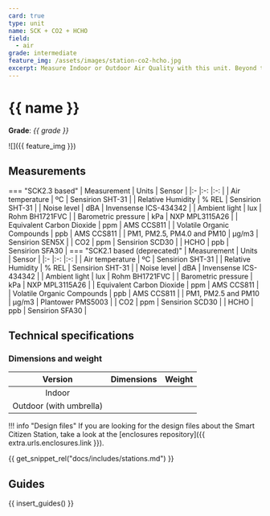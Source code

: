 ```yaml
---
card: true
type: unit
name: SCK + CO2 + HCHO
field:
  - air
grade: intermediate
feature_img: /assets/images/station-co2-hcho.jpg
excerpt: Measure Indoor or Outdoor Air Quality with this unit. Beyond the metrics from the kit, it can measure CO2 and Formaldehyde!
---
```


# {{ name }}

**Grade**: _{{ grade }}_

![]({{ feature_img }})

## Measurements

=== "SCK2.3 based"
    | Measurement                           | Units | Sensor                |
    |:-                                     |:-:    |:-:                    |
    | Air temperature                       | ºC    | Sensirion SHT-31      |
    | Relative Humidity                     | % REL | Sensirion SHT-31      |
    | Noise level                           | dBA   | Invensense ICS-434342 |
    | Ambient light                         | lux   | Rohm BH1721FVC        |
    | Barometric pressure                   | kPa   | NXP MPL3115A26        |
    | Equivalent Carbon Dioxide             | ppm   | AMS CCS811            |
    | Volatile Organic Compounds            | ppb   | AMS CCS811            |
    | PM1, PM2.5, PM4.0 and PM10            | µg/m3 | Sensirion SEN5X       |
    | CO2                                   | ppm   | Sensirion SCD30       |
    | HCHO                                  | ppb   | Sensirion SFA30       |
=== "SCK2.1 based (deprecated)"
    | Measurement                           | Units | Sensor                |
    |:-                                     |:-:    |:-:                    |
    | Air temperature                       | ºC    | Sensirion SHT-31      |
    | Relative Humidity                     | % REL | Sensirion SHT-31      |
    | Noise level                           | dBA   | Invensense ICS-434342 |
    | Ambient light                         | lux   | Rohm BH1721FVC        |
    | Barometric pressure                   | kPa   | NXP MPL3115A26        |
    | Equivalent Carbon Dioxide             | ppm   | AMS CCS811            |
    | Volatile Organic Compounds            | ppb   | AMS CCS811            |
    | PM1, PM2.5 and PM10                   | µg/m3 | Plantower PMS5003     |
    | CO2                                   | ppm   | Sensirion SCD30       |
    | HCHO                                  | ppb   | Sensirion SFA30       |

## Technical specifications

### Dimensions and weight

| Version                   | Dimensions | Weight |
| :-:                       | :-         | :-     |
| Indoor                    |            |        |
| Outdoor (with umbrella)   |            |        |

!!! info "Design files"
    If you are looking for the design files about the Smart Citizen Station, take a look at the [enclosures repository]({{ extra.urls.enclosures.link }}).

{{ get_snippet_rel("docs/includes/stations.md") }}

## Guides

{{ insert_guides() }}